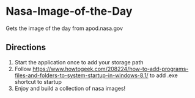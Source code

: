# Nasa-Image-of-the-Day
Gets the image of the day from apod.nasa.gov


## Directions
1. Start the application once to add your storage path
2. Follow https://www.howtogeek.com/208224/how-to-add-programs-files-and-folders-to-system-startup-in-windows-8.1/ to add .exe shortcut to startup
3. Enjoy and build a collection of nasa images!
